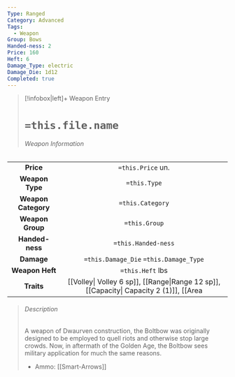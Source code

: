 ```yaml
---
Type: Ranged
Category: Advanced
Tags:
  - Weapon
Group: Bows
Handed-ness: 2
Price: 160
Heft: 6
Damage_Type: electric
Damage_Die: 1d12
Completed: true
---
```

> [!infobox|left]+ Weapon Entry
> # `=this.file.name`
> ###### Weapon Information
|                     |                                                                                         |
|:-------------------:|:---------------------------------------------------------------------------------------:|
|      **Price**      |                                    `=this.Price` un.                                    |
|   **Weapon Type**   |                                      `=this.Type`                                       |
| **Weapon Category** |                                    `=this.Category`                                     |
|  **Weapon Group**   |                                      `=this.Group`                                      |
|   **Handed-ness**   |                                   `=this.Handed-ness`                                   |
|     **Damage**      |                         `=this.Damage_Die` `=this.Damage_Type`                          |
|   **Weapon Heft**   |                                    `=this.Heft` lbs                                     |
|     **Traits**      | [[Volley\| Volley 6 sp]], [[Range\|Range 12 sp]], [[Capacity\| Capacity 2 (1)]], [[Area| Explosive (3 sp Burst)]] |
> ###### *Description*
> A weapon of Dwaurven construction, the Boltbow was originally designed to be employed to quell riots and otherwise stop large crowds. Now, in aftermath of the Golden Age, the Boltbow sees military application for much the same reasons. 
> - Ammo: [[Smart-Arrows]]